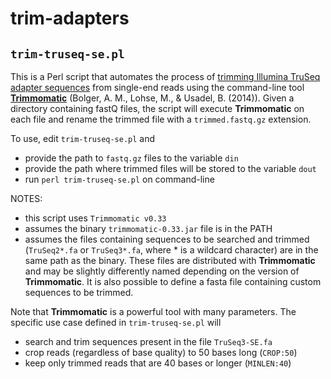 # trim-adapters

## `trim-truseq-se.pl`

This is a Perl script that automates the process of [trimming Illumina TruSeq adapter sequences](https://support.illumina.com/bulletins/2016/04/adapter-trimming-why-are-adapter-sequences-trimmed-from-only-the--ends-of-reads.html) from single-end reads using the command-line tool [__Trimmomatic__](http://www.usadellab.org/cms/?page=trimmomatic) (Bolger, A. M., Lohse, M., & Usadel, B. (2014)). Given a directory containing fastQ files, the script will execute __Trimmomatic__ on each file and rename the trimmed file with a `trimmed.fastq.gz` extension.

To use, edit `trim-truseq-se.pl` and
- provide the path to `fastq.gz` files to the variable `din`
- provide the path where trimmed files will be stored to the variable `dout`
- run `perl trim-truseq-se.pl` on command-line

NOTES:
- this script uses `Trimmomatic v0.33`
- assumes the binary `trimmomatic-0.33.jar` file is in the PATH
- assumes the files containing sequences to be searched and trimmed (`TruSeq2*.fa` or `TruSeq3*.fa`, where * is a wildcard character) are in the same path as the binary. These files are distributed with __Trimmomatic__ and may be slightly differently named depending on the version of __Trimmomatic__. It is also possible to define a fasta file containing custom sequences to be trimmed.

Note that __Trimmomatic__ is a powerful tool with many parameters. The specific use case defined in `trim-truseq-se.pl` will
- search and trim sequences present in the file `TruSeq3-SE.fa`
- crop reads (regardless of base quality) to 50 bases long (`CROP:50`)
- keep only trimmed reads that are 40 bases or longer (`MINLEN:40`)
